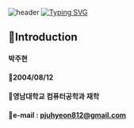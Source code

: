 ![header](https://capsule-render.vercel.app/api?type=waving&color=auto&height=300&section=header&text=JuHyeon)
[![Typing SVG](https://readme-typing-svg.demolab.com?font=Fira+Code&pause=1000&color=0EF7D8&width=435&lines=Hi+there+%F0%9F%91%8B)](https://git.io/typing-svg)

## 📢Introduction
#### 박주현
#### 🎂2004/08/12
#### 🏫영남대학교 컴퓨터공학과 재학

#### 📮e-mail : pjuhyeon812@gmail.com
